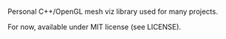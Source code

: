 Personal C++/OpenGL mesh viz library used for many projects.

For now, available under MIT license (see LICENSE).
